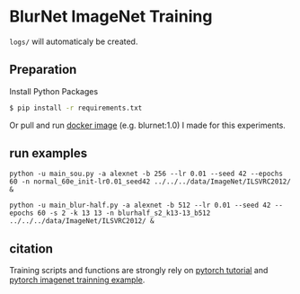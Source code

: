 # BlurNet ImageNet Training

`logs/` will automaticaly be created.

## Preparation
Install Python Packages  
```bash
$ pip install -r requirements.txt
```
Or pull and run [docker image][docker-blurnet] (e.g. blurnet:1.0) I made for this experiments.  

## run examples
`python -u main_sou.py -a alexnet -b 256 --lr 0.01 --seed 42 --epochs 60 -n normal_60e_init-lr0.01_seed42 ../../../data/ImageNet/ILSVRC2012/ &`

`python -u main_blur-half.py -a alexnet -b 512 --lr 0.01 --seed 42 --epochs 60 -s 2 -k 13 13 -n blurhalf_s2_k13-13_b512 ../../../data/ImageNet/ILSVRC2012/ &`

## citation
Training scripts and functions are strongly rely on [pytorch tutorial][pytorch-tutorial] and [pytorch imagenet trainning example][pytorch-imagenet].



[pytorch-tutorial]:https://github.com/pytorch/tutorials/blob/master/beginner_source/blitz/cifar10_tutorial.py
[pytorch-imagenet]:https://github.com/pytorch/examples/blob/master/imagenet/main.py
[docker-blurnet]:https://hub.docker.com/r/sousquared/blurnet